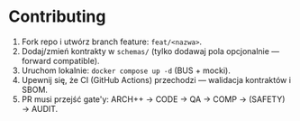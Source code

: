 # Contributing

1. Fork repo i utwórz branch feature: `feat/<nazwa>`.
2. Dodaj/zmień kontrakty w `schemas/` (tylko dodawaj pola opcjonalnie — forward compatible).
3. Uruchom lokalnie: `docker compose up -d` (BUS + mocki).
4. Upewnij się, że CI (GitHub Actions) przechodzi — walidacja kontraktów i SBOM.
5. PR musi przejść gate'y: ARCH++ → CODE → QA → COMP → (SAFETY) → AUDIT.
